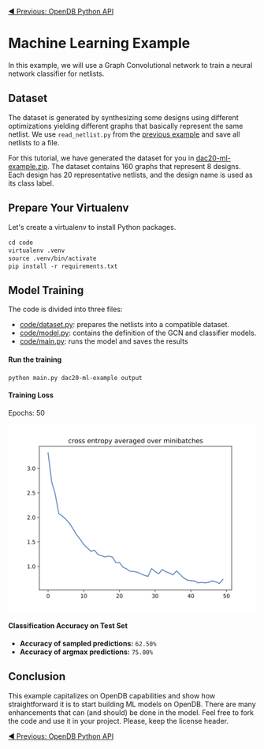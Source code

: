 [:arrow_backward: Previous: OpenDB Python API](../7_opendb_python_api)

# Machine Learning Example

In this example, we will use a Graph Convolutional network to train a neural network classifier for netlists.

## Dataset

The dataset is generated by synthesizing some designs using different optimizations yielding different graphs that basically represent the same netlist. We use `read_netlist.py` from the [previous example](../7_opendb_python_api/data/read_netlist.py) and save all netlists to a file.

For this tutorial, we have generated the dataset for you in [dac20-ml-example.zip](data/dac20-ml-example.zip). The dataset contains 160 graphs that represent 8 designs. Each design has 20 representative netlists, and the design name is used as its class label.

## Prepare Your Virtualenv

Let's create a virtualenv to install Python packages.

```Shell
cd code
virtualenv .venv
source .venv/bin/activate
pip install -r requirements.txt
```

## Model Training

The code is divided into three files:

* [code/dataset.py](code/dataset.py): prepares the netlists into a compatible dataset.
* [code/model.py](code/model.py): contains the definition of the GCN and classifier models.
* [code/main.py](code/main.py): runs the model and saves the results

#### Run the training

`python main.py dac20-ml-example output`

#### Training Loss

Epochs: 50

![](img/training-loss.png)

#### Classification Accuracy on Test Set

* **Accuracy of sampled predictions:** `62.50%`
* **Accuracy of argmax predictions:** `75.00%`

## Conclusion

This example capitalizes on OpenDB capabilities and show how straightforward it is to start building ML models on OpenDB. There are many enhancements that can (and should) be done in the model. Feel free to fork the code and use it in your project. Please, keep the license header.

[:arrow_backward: Previous: OpenDB Python API](../7_opendb_python_api)